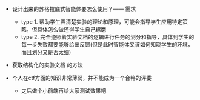 - 设计出来的苏格拉底式智能体要怎么使用？—— 需求
  - type 1. 帮助学生弄清楚实验的理论和原理，可能会指导学生应用特定策略，但具体怎么做还得学生自己琢磨
  - type 2. 完全遵照着实验文档的逻辑进行任务的划分和指导，具体到学生的每一步失败都要能够给出反馈(但是此时智能体又该如何知晓学生的环境，而且划分又是否太细)

- 获取结构化的实验文档 的方法

- 个人在ctf方面的知识非常薄弱，并不能成为一个合格的评委
  - 之后做个小前端再给大家测试效果吧